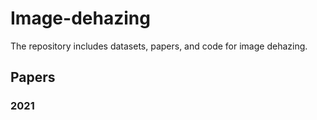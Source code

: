 # Image-dehazing
The repository includes datasets, papers, and code for image dehazing.
## Papers
### 2021


